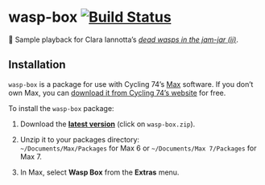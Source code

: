 # wasp-box [![Build Status](https://travis-ci.org/delucis/wasp-box.svg?branch=master)](https://travis-ci.org/delucis/wasp-box)

:violin: Sample playback for Clara Iannotta’s [_dead wasps in the jam-jar (ii)_](http://claraiannotta.com/works/orchestra/dead-wasps-in-the-jam-jar-ii-2016/).


## Installation

`wasp-box` is a package for use with Cycling 74’s [Max](https://cycling74.com/products/max/) software. If you don’t own Max, you can [download it from Cycling 74’s website](https://cycling74.com/downloads/) for free.

To install the `wasp-box` package:

1. Download the [__latest version__](https://github.com/delucis/wasp-box/releases/latest) (click on `wasp-box.zip`).

2. Unzip it to your packages directory:    
`~/Documents/Max/Packages` for Max 6 or `~/Documents/Max 7/Packages` for Max 7.

3. In Max, select **Wasp Box** from the **Extras** menu.

